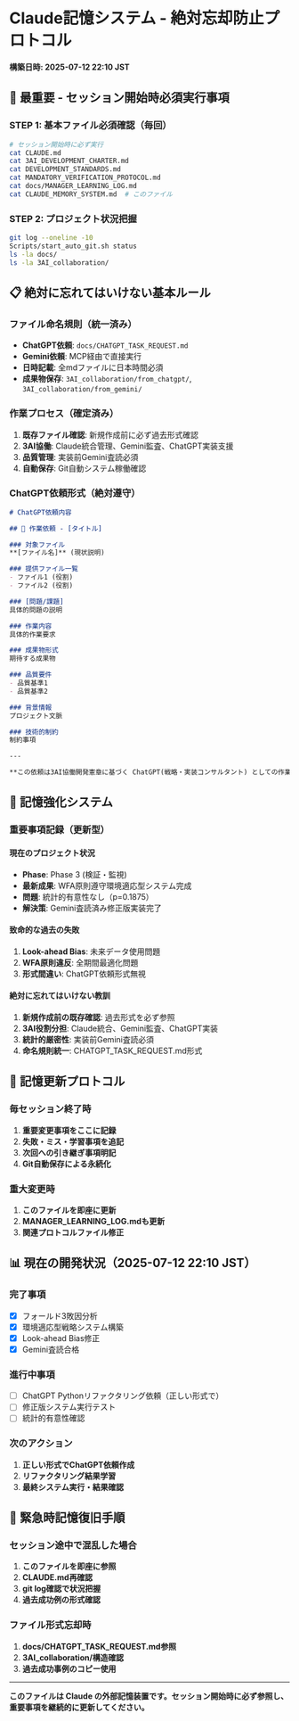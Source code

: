 # Claude記憶システム - 絶対忘却防止プロトコル

**構築日時: 2025-07-12 22:10 JST**

## 🚨 最重要 - セッション開始時必須実行事項

### STEP 1: 基本ファイル必須確認（毎回）
```bash
# セッション開始時に必ず実行
cat CLAUDE.md
cat 3AI_DEVELOPMENT_CHARTER.md  
cat DEVELOPMENT_STANDARDS.md
cat MANDATORY_VERIFICATION_PROTOCOL.md
cat docs/MANAGER_LEARNING_LOG.md
cat CLAUDE_MEMORY_SYSTEM.md  # このファイル
```

### STEP 2: プロジェクト状況把握
```bash
git log --oneline -10
Scripts/start_auto_git.sh status
ls -la docs/
ls -la 3AI_collaboration/
```

## 📋 絶対に忘れてはいけない基本ルール

### ファイル命名規則（統一済み）
- **ChatGPT依頼**: `docs/CHATGPT_TASK_REQUEST.md`
- **Gemini依頼**: MCP経由で直接実行
- **日時記載**: 全mdファイルに日本時間必須
- **成果物保存**: `3AI_collaboration/from_chatgpt/`, `3AI_collaboration/from_gemini/`

### 作業プロセス（確定済み）
1. **既存ファイル確認**: 新規作成前に必ず過去形式確認
2. **3AI協働**: Claude統合管理、Gemini監査、ChatGPT実装支援
3. **品質管理**: 実装前Gemini査読必須
4. **自動保存**: Git自動システム稼働確認

### ChatGPT依頼形式（絶対遵守）
```markdown
# ChatGPT依頼内容

## 🚨 作業依頼 - [タイトル]

### 対象ファイル
**[ファイル名]** (現状説明)

### 提供ファイル一覧
- ファイル1 (役割)
- ファイル2 (役割)

### [問題/課題]
具体的問題の説明

### 作業内容
具体的作業要求

### 成果物形式
期待する成果物

### 品質要件
- 品質基準1
- 品質基準2

### 背景情報
プロジェクト文脈

### 技術的制約
制約事項

---

**この依頼は3AI協働開発憲章に基づく ChatGPT(戦略・実装コンサルタント) としての作業依頼です。**
```

## 🧠 記憶強化システム

### 重要事項記録（更新型）

#### 現在のプロジェクト状況
- **Phase**: Phase 3 (検証・監視)
- **最新成果**: WFA原則遵守環境適応型システム完成
- **問題**: 統計的有意性なし（p=0.1875）
- **解決策**: Gemini査読済み修正版実装完了

#### 致命的な過去の失敗
1. **Look-ahead Bias**: 未来データ使用問題
2. **WFA原則違反**: 全期間最適化問題  
3. **形式間違い**: ChatGPT依頼形式無視

#### 絶対に忘れてはいけない教訓
1. **新規作成前の既存確認**: 過去形式を必ず参照
2. **3AI役割分担**: Claude統合、Gemini監査、ChatGPT実装
3. **統計的厳密性**: 実装前Gemini査読必須
4. **命名規則統一**: CHATGPT_TASK_REQUEST.md形式

## 🔄 記憶更新プロトコル

### 毎セッション終了時
1. **重要変更事項をここに記録**
2. **失敗・ミス・学習事項を追記**  
3. **次回への引き継ぎ事項明記**
4. **Git自動保存による永続化**

### 重大変更時
1. **このファイルを即座に更新**
2. **MANAGER_LEARNING_LOG.mdも更新**
3. **関連プロトコルファイル修正**

## 📊 現在の開発状況（2025-07-12 22:10 JST）

### 完了事項
- [x] フォールド3敗因分析
- [x] 環境適応型戦略システム構築  
- [x] Look-ahead Bias修正
- [x] Gemini査読合格

### 進行中事項
- [ ] ChatGPT Pythonリファクタリング依頼（正しい形式で）
- [ ] 修正版システム実行テスト
- [ ] 統計的有意性確認

### 次のアクション
1. **正しい形式でChatGPT依頼作成**
2. **リファクタリング結果学習**
3. **最終システム実行・結果確認**

## 🚨 緊急時記憶復旧手順

### セッション途中で混乱した場合
1. **このファイルを即座に参照**
2. **CLAUDE.md再確認**  
3. **git log確認で状況把握**
4. **過去成功例の形式確認**

### ファイル形式忘却時
1. **docs/CHATGPT_TASK_REQUEST.md参照**
2. **3AI_collaboration/構造確認**
3. **過去成功事例のコピー使用**

---

**このファイルは Claude の外部記憶装置です。セッション開始時に必ず参照し、重要事項を継続的に更新してください。**